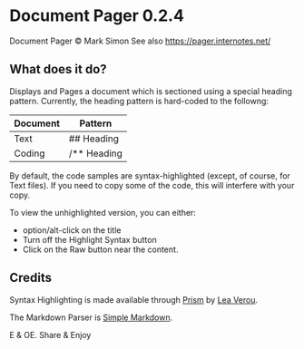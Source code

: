 #	Document Pager 0.2.4

Document Pager © Mark Simon
See also https://pager.internotes.net/

##	What does it do?

Displays and Pages a document which is sectioned using a special heading pattern.
Currently, the heading pattern is hard-coded to the followng:

| Document | Pattern     |
|----------|-------------|
| Text     | ## Heading  |
| Coding   | /** Heading |

By default, the code samples are syntax-highlighted (except, of course, for Text files).
If you need to copy some of the code, this will interfere with your copy.

To view the unhighlighted version, you can either:

- option/alt-click on the title
- Turn off the Highlight Syntax button
- Click on the Raw button near the content.

##	Credits

Syntax Highlighting is made available through [Prism](https://prismjs.com/) by [Lea Verou](https://lea.verou.me/).

The Markdown Parser is [Simple Markdown](https://github.com/Khan/simple-markdown).

E & OE. Share & Enjoy
